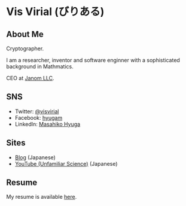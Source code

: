 Vis Virial (びりある)
=====================

About Me
--------

Cryptographer.

I am a researcher, inventor and software enginner with a sophisticated background in Mathmatics.

CEO at [Janom LLC](https://janom.co.jp/).

SNS
---

- Twitter: [@visvirial](https://twitter.com/visvirial)
- Facebook: [hyugam](https://www.facebook.com/hyugam/)
- LinkedIn: [Masahiko Hyuga](https://www.linkedin.com/in/masahiko-hyuga-2a51b2a5/)

Sites
-----

- [Blog](https://blog.visvirial.com/) (Japanese)
- [YouTube (Unfamiliar Science)](https://www.youtube.com/channel/UCpIZb3ER2bYR5yGjvptrmpA) (Japanese)

Resume
------

My resume is available [here](https://gist.github.com/visvirial/f5e434a2b7f4d90bd5bcbd2572b0a9c1).




